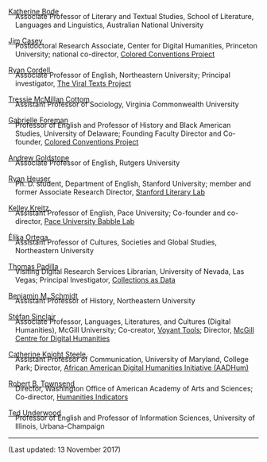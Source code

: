 <style type="text/css">
  ul {
	list-style-type: none;
	padding: 0;
	margin-left: 1em;
	margin-top: -1.5em;
	margin-bottom: 15px;
</style>
[Katherine Bode](https://researchers.anu.edu.au/researchers/bode-k)

- Associate Professor of Literary and Textual Studies, School of Literature, Languages and Linguistics, Australian National University

[Jim Casey](http://jim-casey.com/)

- Postdoctoral Research Associate, Center for Digital Humanities, Princeton University; national co-director, [Colored Conventions Project](http://coloredconventions.org/)

[Ryan Cordell](http://ryancordell.org/)

- Associate Professor of English, Northeastern University; Principal investigator, [The Viral Texts Project](http://viraltexts.org/)

[Tressie McMillan Cottom](https://tressiemc.com/)

- Assistant Professor of Sociology, Virginia Commonwealth University

[Gabrielle Foreman](https://www.english.udel.edu/people/gforeman)

- Professor of English and Professor of History and Black American Studies, University of Delaware; Founding Faculty Director and Co-founder, [Colored Conventions Project](http://coloredconventions.org/)

[Andrew Goldstone](https://andrewgoldstone.com/)

- Associate Professor of English, Rutgers University

[Ryan Heuser](http://ryanheuser.org/)

- Ph. D. student, Department of English, Stanford University; member and former Associate Research Director, [Stanford Literary Lab](https://litlab.stanford.edu/)

[Kelley Kreitz](https://kelleykreitz.com/about-1/)

- Assistant Professor of English, Pace University; Co-founder and co-director, [Pace University Babble Lab](http://www.babblelab.org/)

[Élika Ortega](https://cssh.northeastern.edu/people/faculty/elika-ortega-guzman)

- Assistant Professor of Cultures, Societies and Global Studies, Northeastern University

[Thomas Padilla](http://www.thomaspadilla.org/)

- Visiting Digital Research Services Librarian, University of Nevada, Las Vegas; Principal Investigator, [Collections as Data](https://collectionsasdata.github.io/)

[Benjamin M. Schmidt](https://cssh.northeastern.edu/people/faculty/benjamin-schmidt)

- Assistant Professor of History, Northeastern University

[Stéfan Sinclair](https://www.mcgill.ca/langlitcultures/faculty/full-time-faculty-0/stefan-sinclair)

- Associate Professor, Languages, Literatures, and Cultures (Digital Humanities), McGill University; Co-creator, [Voyant Tools](http://voyant-tools.org/); Director, [McGill Centre for Digital Humanities](http://digihum.mcgill.ca/)

[Catherine Knight Steele](http://www.catherineknightsteele.com/)

- Assistant Professor of Communication, University of Maryland, College Park; Director, [African American Digital Humanities Initiative (AADHum)](http://aadhum.umd.edu/)

[Robert B. Townsend](https://www.linkedin.com/authwall?trk=ripf&amp;trkInfo=AQGKnd3DwNRsqgAAAWBWhthw2WUm75Y4_KSjC_u4VC2J9B3EIKfpWdzGHyDaQYydHc3ObjYWWTnQDC1hD_BFCwYYVcuJItfV03bjnGACrnStpqyqbYNcmYzx2U4kvvKDLSKDpP8=&amp;originalReferer=&amp;sessionRedirect=https%3A%2F%2Fwww.linkedin.com%2Fin%2Frobert-townsend-56574214%2F)

- Director, Washington Office of American Academy of Arts and Sciences; Co-director, [Humanities Indicators](https://www.humanitiesindicators.org/)

[Ted Underwood](https://tedunderwood.com/ted-underwood/)

- Professor of English and Professor of Information Sciences, University of Illinois, Urbana-Champaign

---

(Last updated: 13 November 2017)